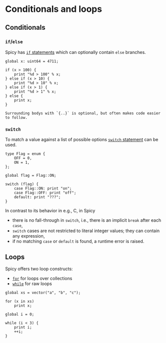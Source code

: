 # Conditionals and loops

## Conditionals

### `if`/`else`

Spicy has [`if`
statements](https://docs.zeek.org/projects/spicy/en/latest/programming/language/statements.html#if)
which can optionally contain `else` branches.

```spicy
global x: uint64 = 4711;

if (x > 100) {
    print "%d > 100" % x;
} else if (x > 10) {
    print "%d > 10" % x;
} else if (x > 1) {
    print "%d > 1" % x;
} else {
    print x;
}
```

```admonish hint
Surrounding bodys with `{..}` is optional, but often makes code easier to follow.
```

### `switch`

To match a value against a list of possible options [`switch`
statement](https://docs.zeek.org/projects/spicy/en/latest/programming/language/statements.html#switch)
can be used.

```spicy
type Flag = enum {
    OFF = 0,
    ON = 1,
};

global flag = Flag::ON;

switch (flag) {
    case Flag::ON: print "on";
    case Flag::OFF: print "off";
    default: print "???";
}
```

In contrast to its behavior in e.g., C, in Spicy

- there is no fall-through in `switch`, i.e., there is an implicit `break`
  after each `case`,
- `switch` cases are not restricted to literal integer values; they can contain
  any expression,
- if no matching `case` or `default` is found, a runtime error is raised.

## Loops

Spicy offers two loop constructs:

- [`for`](https://docs.zeek.org/projects/spicy/en/latest/programming/language/statements.html#if)
  for loops over collections
- [`while`](https://docs.zeek.org/projects/spicy/en/latest/programming/language/statements.html#while)
  for raw loops

```spicy
global xs = vector("a", "b", "c");

for (x in xs)
    print x;
```

```spicy
global i = 0;

while (i < 3) {
    print i;
    ++i;
}
```

